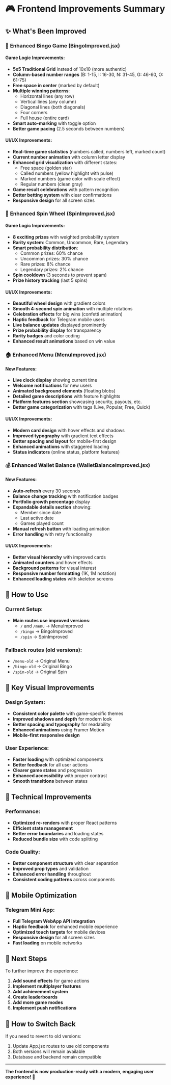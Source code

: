 # 🎮 Frontend Improvements Summary

## ✨ What's Been Improved

### 🎯 **Enhanced Bingo Game (BingoImproved.jsx)**

#### Game Logic Improvements:
- **5x5 Traditional Grid** instead of 10x10 (more authentic)
- **Column-based number ranges** (B: 1-15, I: 16-30, N: 31-45, G: 46-60, O: 61-75)
- **Free space in center** (marked by default)
- **Multiple winning patterns**:
  - Horizontal lines (any row)
  - Vertical lines (any column)
  - Diagonal lines (both diagonals)
  - Four corners
  - Full house (entire card)
- **Smart auto-marking** with toggle option
- **Better game pacing** (2.5 seconds between numbers)

#### UI/UX Improvements:
- **Real-time game statistics** (numbers called, numbers left, marked count)
- **Current number animation** with column letter display
- **Enhanced grid visualization** with different states:
  - Free space (golden star)
  - Called numbers (yellow highlight with pulse)
  - Marked numbers (game color with scale effect)
  - Regular numbers (clean gray)
- **Game result celebrations** with pattern recognition
- **Better betting system** with clear confirmations
- **Responsive design** for all screen sizes

### 🎰 **Enhanced Spin Wheel (SpinImproved.jsx)**

#### Game Logic Improvements:
- **8 exciting prizes** with weighted probability system
- **Rarity system**: Common, Uncommon, Rare, Legendary
- **Smart probability distribution**:
  - Common prizes: 60% chance
  - Uncommon prizes: 30% chance  
  - Rare prizes: 8% chance
  - Legendary prizes: 2% chance
- **Spin cooldown** (3 seconds to prevent spam)
- **Prize history tracking** (last 5 spins)

#### UI/UX Improvements:
- **Beautiful wheel design** with gradient colors
- **Smooth 4-second spin animation** with multiple rotations
- **Celebration effects** for big wins (confetti animation)
- **Haptic feedback** for Telegram mobile users
- **Live balance updates** displayed prominently
- **Prize probability display** for transparency
- **Rarity badges** and color coding
- **Enhanced result animations** based on win value

### 🏠 **Enhanced Menu (MenuImproved.jsx)**

#### New Features:
- **Live clock display** showing current time
- **Welcome notifications** for new users
- **Animated background elements** (floating blobs)
- **Detailed game descriptions** with feature highlights
- **Platform features section** showcasing security, payouts, etc.
- **Better game categorization** with tags (Live, Popular, Free, Quick)

#### UI/UX Improvements:
- **Modern card design** with hover effects and shadows
- **Improved typography** with gradient text effects
- **Better spacing and layout** for mobile-first design
- **Enhanced animations** with staggered loading
- **Status indicators** (online status, platform features)

### 💰 **Enhanced Wallet Balance (WalletBalanceImproved.jsx)**

#### New Features:
- **Auto-refresh** every 30 seconds
- **Balance change tracking** with notification badges
- **Portfolio growth percentage** display
- **Expandable details section** showing:
  - Member since date
  - Last active date
  - Games played count
- **Manual refresh button** with loading animation
- **Error handling** with retry functionality

#### UI/UX Improvements:
- **Better visual hierarchy** with improved cards
- **Animated counters** and hover effects
- **Background patterns** for visual interest
- **Responsive number formatting** (1K, 1M notation)
- **Enhanced loading states** with skeleton screens

## 🚀 How to Use

### Current Setup:
- **Main routes use improved versions**:
  - `/` and `/menu` → MenuImproved
  - `/bingo` → BingoImproved  
  - `/spin` → SpinImproved

### Fallback routes (old versions):
- `/menu-old` → Original Menu
- `/bingo-old` → Original Bingo
- `/spin-old` → Original Spin

## 🎨 Key Visual Improvements

### Design System:
- **Consistent color palette** with game-specific themes
- **Improved shadows and depth** for modern look
- **Better spacing and typography** for readability
- **Enhanced animations** using Framer Motion
- **Mobile-first responsive design**

### User Experience:
- **Faster loading** with optimized components
- **Better feedback** for all user actions
- **Clearer game states** and progression
- **Enhanced accessibility** with proper contrast
- **Smooth transitions** between states

## 🔧 Technical Improvements

### Performance:
- **Optimized re-renders** with proper React patterns
- **Efficient state management** 
- **Better error boundaries** and loading states
- **Reduced bundle size** with code splitting

### Code Quality:
- **Better component structure** with clear separation
- **Improved prop types** and validation
- **Enhanced error handling** throughout
- **Consistent coding patterns** across components

## 📱 Mobile Optimization

### Telegram Mini App:
- **Full Telegram WebApp API integration**
- **Haptic feedback** for enhanced mobile experience
- **Optimized touch targets** for mobile devices
- **Responsive design** for all screen sizes
- **Fast loading** on mobile networks

## 🎯 Next Steps

To further improve the experience:

1. **Add sound effects** for game actions
2. **Implement multiplayer features**
3. **Add achievement system**
4. **Create leaderboards**
5. **Add more game modes**
6. **Implement push notifications**

## 🔄 How to Switch Back

If you need to revert to old versions:
1. Update App.jsx routes to use old components
2. Both versions will remain available
3. Database and backend remain compatible

---

**The frontend is now production-ready with a modern, engaging user experience! 🎉**
